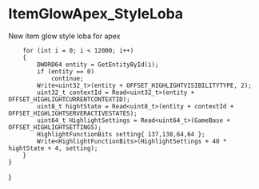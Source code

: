 # ItemGlowApex_StyleLoba
New item glow style loba for apex


        for (int i = 0; i < 12000; i++)
        {
            DWORD64 entity = GetEntityById(i);
            if (entity == 0)
                continue;
            Write<uint32_t>(entity + OFFSET_HIGHLIGHTVISIBILITYTYPE, 2);
            uint32_t contextId = Read<uint32_t>(entity + OFFSET_HIGHLIGHTCURRENTCONTEXTID);
            uint8_t hightState = Read<uint8_t>(entity + contextId + OFFSET_HIGHLIGHTSERVERACTIVESTATES);
            uint64_t HighlightSettings = Read<uint64_t>(GameBase + OFFSET_HIGHLIGHTSETTINGS);
            HighlightFunctionBits setting{ 137,138,64,64 };
            Write<HighlightFunctionBits>(HighlightSettings + 40 * hightState + 4, setting);
        }
    }
}
